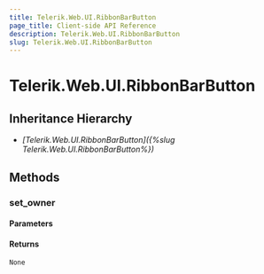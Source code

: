 ```yaml
---
title: Telerik.Web.UI.RibbonBarButton
page_title: Client-side API Reference
description: Telerik.Web.UI.RibbonBarButton
slug: Telerik.Web.UI.RibbonBarButton
---
```


# Telerik.Web.UI.RibbonBarButton  

## Inheritance Hierarchy

* *[Telerik.Web.UI.RibbonBarButton]({%slug Telerik.Web.UI.RibbonBarButton%})*

## Methods

###  set_owner

#### Parameters

#### Returns

`None` 


